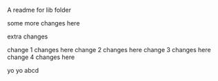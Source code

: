 A readme for lib folder


some more changes here

extra changes

change 1 changes here
change 2 changes here
change 3 changes here
change 4 changes here

yo
yo
abcd
